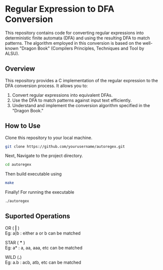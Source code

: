 # Regular Expression to DFA Conversion

This repository contains code for converting regular expressions into deterministic finite automata (DFA) and using the resulting DFA to match patterns. The algorithm employed in this conversion is based on the well-known "Dragon Book" (Compilers Principles, Techniques and Tool by ALSU).

## Overview
This repository provides a C implementation of the regular expression to the DFA conversion process. It allows you to:

1. Convert regular expressions into equivalent DFAs.
2. Use the DFA to match patterns against input text efficiently.
3. Understand and implement the conversion algorithm specified in the "Dragon Book."

## How to Use
Clone this repository to your local machine.
```bash
git clone https://github.com/yourusername/autoregex.git
```
Next, Navigate to the project directory.
```bash
cd autoregex
```
Then build executable using
```bash
make
```
Finally! For running the executable
```bash
./autoregex
```
## Suported Operations
OR ( **|** )<br>
Eg: a|b : either a or b can be matched

STAR ( **\*** )<br> 
Eg: a* : a, aa, aaa, etc can be matched

WILD (**.**)<br> 
Eg: a.b : acb, atb, etc can be matched


